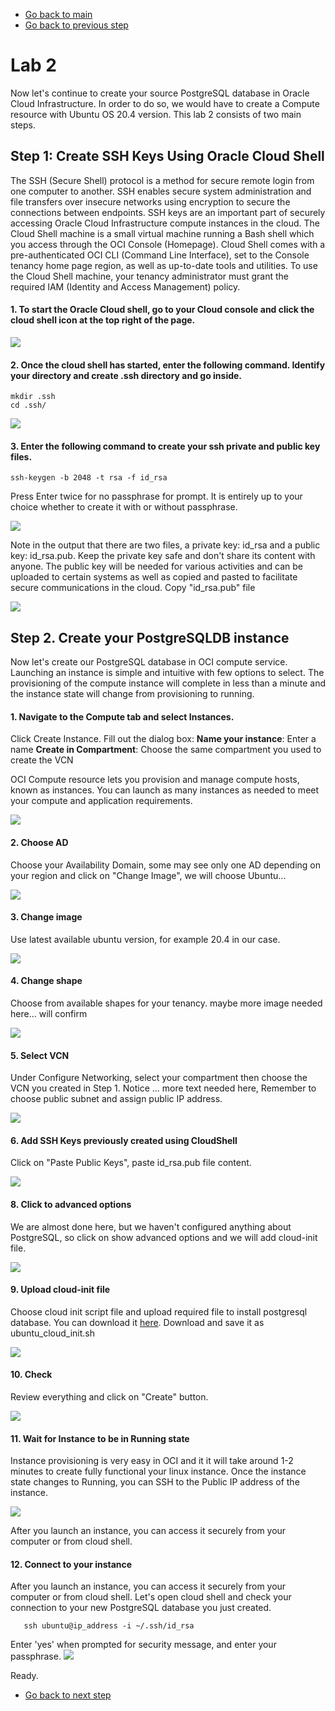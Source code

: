 - [Go back to main](/README.md)
- [Go back to previous step](/gglab/step1.md)

# Lab 2
Now let's continue to create your source PostgreSQL database in Oracle Cloud Infrastructure. In order to do so, we would have to create a Compute resource with Ubuntu OS 20.4 version. This lab 2 consists of two main steps.

## Step 1: Create SSH Keys Using Oracle Cloud Shell
The SSH (Secure Shell) protocol is a method for secure remote login from one computer to another. SSH enables secure system administration and file transfers over insecure networks using encryption to secure the connections between endpoints. SSH keys are an important part of securely accessing Oracle Cloud Infrastructure compute instances in the cloud.
The Cloud Shell machine is a small virtual machine running a Bash shell which you access through the OCI Console (Homepage). Cloud Shell comes with a pre-authenticated OCI CLI (Command Line Interface), set to the Console tenancy home page region, as well as up-to-date tools and utilities. To use the Cloud Shell machine, your tenancy administrator must grant the required IAM (Identity and Access Management) policy.

#### 1. To start the Oracle Cloud shell, go to your Cloud console and click the cloud shell icon at the top right of the page.

![](./files/pgsql/cloudshell_0.png)

#### 2. Once the cloud shell has started, enter the following command. Identify your directory and create .ssh directory and go inside.
```
mkdir .ssh
cd .ssh/
```

![](./files/pgsql/cloudshell_1.png)

#### 3. Enter the following command to create your ssh private and public key files.
```
ssh-keygen -b 2048 -t rsa -f id_rsa
```

Press Enter twice for no passphrase for prompt. It is entirely up to your choice whether to create it with or without passphrase.

![](./files/pgsql/cloudshell_2.png)

Note in the output that there are two files, a private key: id_rsa and a public key: id_rsa.pub. Keep the private key safe and don't share its content with anyone. The public key will be needed for various activities and can be uploaded to certain systems as well as copied and pasted to facilitate secure communications in the cloud. Copy "id_rsa.pub" file

![](./files/pgsql/cloudshell_3.png)

## Step 2. Create your PostgreSQLDB instance

Now let's create our PostgreSQL database in OCI compute service. Launching an instance is simple and intuitive with few options to select. The provisioning of the compute instance will complete in less than a minute and the instance state will change from provisioning to running.

#### 1. Navigate to the Compute tab and select Instances. 
Click Create Instance. Fill out the dialog box:
    **Name your instance**: Enter a name
    **Create in Compartment**: Choose the same compartment you used to create the VCN

OCI Compute resource lets you provision and manage compute  hosts, known as instances. You can launch as many instances as needed to meet your compute and application requirements.

![](./files/pgsql/pg_1.png)

#### 2. Choose AD 
Choose your Availability Domain, some may see only one AD depending on your region and click on "Change Image", we will choose Ubuntu...

![](./files/pgsql/pg_2_1.png)

#### 3. Change image 
Use latest available ubuntu version, for example 20.4 in our case.

![](./files/pgsql/pg_2_2.png)

#### 4. Change shape
Choose from available shapes for your tenancy. maybe more image needed here... will confirm

![](./files/pgsql/pg_3.png)

#### 5. Select VCN
Under Configure Networking, select your compartment then choose the VCN you created in Step 1. Notice ... more text needed here, Remember to choose public subnet and assign public IP address.

![](./files/pgsql/pg_4.png)

#### 6. Add SSH Keys previously created using CloudShell
Click on "Paste Public Keys", paste id_rsa.pub file content.

![](./files/pgsql/pg_5_4.png)

#### 8. Click to advanced options 
We are almost done here, but we haven't configured anything about PostgreSQL, so click on show advanced options and we will add cloud-init file.

![](./files/pgsql/pg_6_1.png)

#### 9. Upload cloud-init file
Choose cloud init script file and upload required file to install postgresql database. You can download it [here](./files/pgsql/ubuntu_cloud_init.sh). Download and save it as ubuntu_cloud_init.sh 

![](./files/pgsql/pg_6_2.png)

#### 10. Check
Review everything and click on "Create" button.

![](./files/pgsql/pg_7.png)

#### 11. Wait for Instance to be in Running state
Instance provisioning is very easy in OCI and it it will take around 1-2 minutes to create fully functional your linux instance. Once the instance state changes to Running, you can SSH to the Public IP address of the instance.

![](./files/pgsql/pg_8.png)

After you launch an instance, you can access it securely from your computer or from cloud shell. 

#### 12. Connect to your instance 

After you launch an instance, you can access it securely from your computer or from cloud shell. Let's open cloud shell and check your connection to your new PostgreSQL database you just created.

```
   ssh ubuntu@ip_address -i ~/.ssh/id_rsa
```
Enter 'yes' when prompted for security message, and enter your passphrase.
![](./files/pgsql/pg_9.png)

Ready.

- [Go back to next step](/gglab/step3.md)
